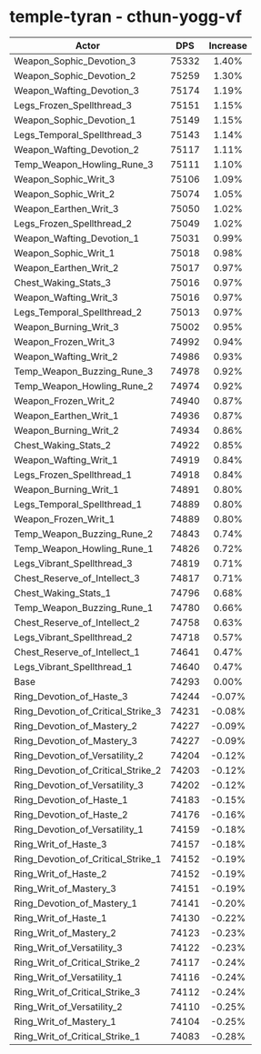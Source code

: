 # temple-tyran - cthun-yogg-vf
| Actor | DPS | Increase |
|---|:---:|:---:|
|Weapon_Sophic_Devotion_3|75332|1.40%|
|Weapon_Sophic_Devotion_2|75259|1.30%|
|Weapon_Wafting_Devotion_3|75174|1.19%|
|Legs_Frozen_Spellthread_3|75151|1.15%|
|Weapon_Sophic_Devotion_1|75149|1.15%|
|Legs_Temporal_Spellthread_3|75143|1.14%|
|Weapon_Wafting_Devotion_2|75117|1.11%|
|Temp_Weapon_Howling_Rune_3|75111|1.10%|
|Weapon_Sophic_Writ_3|75106|1.09%|
|Weapon_Sophic_Writ_2|75074|1.05%|
|Weapon_Earthen_Writ_3|75050|1.02%|
|Legs_Frozen_Spellthread_2|75049|1.02%|
|Weapon_Wafting_Devotion_1|75031|0.99%|
|Weapon_Sophic_Writ_1|75018|0.98%|
|Weapon_Earthen_Writ_2|75017|0.97%|
|Chest_Waking_Stats_3|75016|0.97%|
|Weapon_Wafting_Writ_3|75016|0.97%|
|Legs_Temporal_Spellthread_2|75013|0.97%|
|Weapon_Burning_Writ_3|75002|0.95%|
|Weapon_Frozen_Writ_3|74992|0.94%|
|Weapon_Wafting_Writ_2|74986|0.93%|
|Temp_Weapon_Buzzing_Rune_3|74978|0.92%|
|Temp_Weapon_Howling_Rune_2|74974|0.92%|
|Weapon_Frozen_Writ_2|74940|0.87%|
|Weapon_Earthen_Writ_1|74936|0.87%|
|Weapon_Burning_Writ_2|74934|0.86%|
|Chest_Waking_Stats_2|74922|0.85%|
|Weapon_Wafting_Writ_1|74919|0.84%|
|Legs_Frozen_Spellthread_1|74918|0.84%|
|Weapon_Burning_Writ_1|74891|0.80%|
|Legs_Temporal_Spellthread_1|74889|0.80%|
|Weapon_Frozen_Writ_1|74889|0.80%|
|Temp_Weapon_Buzzing_Rune_2|74843|0.74%|
|Temp_Weapon_Howling_Rune_1|74826|0.72%|
|Legs_Vibrant_Spellthread_3|74819|0.71%|
|Chest_Reserve_of_Intellect_3|74817|0.71%|
|Chest_Waking_Stats_1|74796|0.68%|
|Temp_Weapon_Buzzing_Rune_1|74780|0.66%|
|Chest_Reserve_of_Intellect_2|74758|0.63%|
|Legs_Vibrant_Spellthread_2|74718|0.57%|
|Chest_Reserve_of_Intellect_1|74641|0.47%|
|Legs_Vibrant_Spellthread_1|74640|0.47%|
|Base|74293|0.00%|
|Ring_Devotion_of_Haste_3|74244|-0.07%|
|Ring_Devotion_of_Critical_Strike_3|74231|-0.08%|
|Ring_Devotion_of_Mastery_2|74227|-0.09%|
|Ring_Devotion_of_Mastery_3|74227|-0.09%|
|Ring_Devotion_of_Versatility_2|74204|-0.12%|
|Ring_Devotion_of_Critical_Strike_2|74203|-0.12%|
|Ring_Devotion_of_Versatility_3|74202|-0.12%|
|Ring_Devotion_of_Haste_1|74183|-0.15%|
|Ring_Devotion_of_Haste_2|74176|-0.16%|
|Ring_Devotion_of_Versatility_1|74159|-0.18%|
|Ring_Writ_of_Haste_3|74157|-0.18%|
|Ring_Devotion_of_Critical_Strike_1|74152|-0.19%|
|Ring_Writ_of_Haste_2|74152|-0.19%|
|Ring_Writ_of_Mastery_3|74151|-0.19%|
|Ring_Devotion_of_Mastery_1|74141|-0.20%|
|Ring_Writ_of_Haste_1|74130|-0.22%|
|Ring_Writ_of_Mastery_2|74123|-0.23%|
|Ring_Writ_of_Versatility_3|74122|-0.23%|
|Ring_Writ_of_Critical_Strike_2|74117|-0.24%|
|Ring_Writ_of_Versatility_1|74116|-0.24%|
|Ring_Writ_of_Critical_Strike_3|74112|-0.24%|
|Ring_Writ_of_Versatility_2|74110|-0.25%|
|Ring_Writ_of_Mastery_1|74104|-0.25%|
|Ring_Writ_of_Critical_Strike_1|74083|-0.28%|
